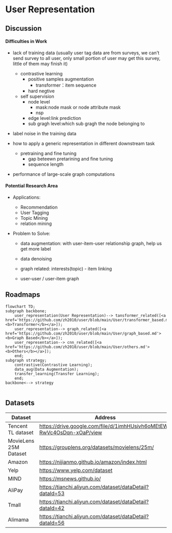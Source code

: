 # User Representation

## Discussion

#### Difficulties in Work

- lack of training data (usually user tag data are from surveys, we can't send survey to all user, only small portion of user may get this survey, little of them may finish it)
   - contrastive learning
      -  positive samples augmentation
         - transformer：item sequence 
      -  hard negtive
   - self supervision
      - node level
          - mask:node mask or node attribute mask
          - nsp
      - edge level:link prediction
      - sub gragh level:which sub gragh the node belonging to


- label noise in the training data
- how to apply a generic representation in different  downstream task
  - pretraining and fine tuning
      - gap beteewn pretarining and fine tuning
      - sequence length
- performance of large-scale graph computations


#### Potential Research Area

- Applications:

  - Recommendation
  - User Tagging
  - Topic Mining
  - relation mining

- Problem to Solve:

  - data augmentation: with user-item-user relationship graph, help us get more label

  - data denoising
  - graph related: interests(topic) - item linking
  - user-user / user-item graph



## Roadmaps

```mermaid
flowchart TD;
subgraph backbone;
    user_representation(User Representation)--> tansformer_related([<a href='https://github.com/zh2010/user/blob/main/User/transformer_based.md'><b>Transformer</b></a>]);
    user_representation--> graph_related([<a href='https://github.com/zh2010/user/blob/main/User/graph_based.md'><b>Graph Based</b></a>]);
    user_representation--> cnn_related([<a href='https://github.com/zh2010/user/blob/main/User/others.md'><b>Others</b></a>]);
    end;
subgraph strategy;
    contrastive(Contrastive Learning);
    data_aug(Data Augmentation);
    transfer_learning(Transfer Learning);
    end;
backbone<--> strategy


```





## Datasets

| Dataset               | Address                                                      | Size |
| --------------------- | ------------------------------------------------------------ | ---- |
| Tencent TL dataset    | https://drive.google.com/file/d/1imhHUsivh6oMEtEW-RwVc4OsDqn-xOaP/view |      |
| MovieLens 25M Dataset | https://grouplens.org/datasets/movielens/25m/                | 25m  |
| Amazon                | https://nijianmo.github.io/amazon/index.html                 |      |
| Yelp                  | https://www.yelp.com/dataset                                 |      |
| MIND                  | https://msnews.github.io/                                    |      |
| AliPay                | https://tianchi.aliyun.com/dataset/dataDetail?dataId=53      |      |
| Tmall                 | https://tianchi.aliyun.com/dataset/dataDetail?dataId=42      |      |
| Alimama               | https://tianchi.aliyun.com/dataset/dataDetail?dataId=56      |      |





